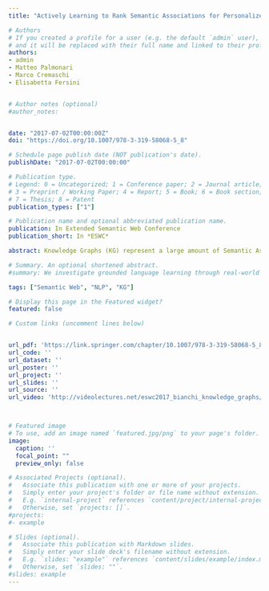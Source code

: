 ```yaml
---
title: "Actively Learning to Rank Semantic Associations for Personalized Contextual Exploration of Knowledge Graphs"

# Authors
# If you created a profile for a user (e.g. the default `admin` user), write the username (folder name) here
# and it will be replaced with their full name and linked to their profile.
authors:
- admin
- Matteo Palmonari
- Marco Cremaschi
- Elisabetta Fersini


# Author notes (optional)
#author_notes:


date: "2017-07-02T00:00:00Z"
doi: "https://doi.org/10.1007/978-3-319-58068-5_8"

# Schedule page publish date (NOT publication's date).
publishDate: "2017-07-02T00:00:00"

# Publication type.
# Legend: 0 = Uncategorized; 1 = Conference paper; 2 = Journal article;
# 3 = Preprint / Working Paper; 4 = Report; 5 = Book; 6 = Book section;
# 7 = Thesis; 8 = Patent
publication_types: ["1"]

# Publication name and optional abbreviated publication name.
publication: In Extended Semantic Web Conference
publication_short: In *ESWC*

abstract: Knowledge Graphs (KG) represent a large amount of Semantic Associations (SAs), i.e., chains of relations that may reveal interesting and unknown connections between different types of entities. Applications for the contextual exploration of KGs help users explore information extracted from a KG, including SAs, while they are reading an input text. Because of the large number of SAs that can be extracted from a text, a first challenge in these applications is to effectively determine which SAs are most interesting to the users, defining a suitable ranking function over SAs. However, since different users may have different interests, an additional challenge is to personalize this ranking function to match individual users’ preferences. In this paper we introduce a novel active learning to rank model to let a user rate small samples of SAs, which are used to iteratively learn a personalized ranking function. Experiments conducted with two data sets show that the approach is able to improve the quality of the ranking function with a limited number of user interactions.

# Summary. An optional shortened abstract.
#summary: We investigate grounded language learning through real-world data, by modelling a teacher-learner dynamics through the natural interactions occurring between users and search engines.

tags: ["Semantic Web", "NLP", "KG"]

# Display this page in the Featured widget?
featured: false

# Custom links (uncomment lines below)


url_pdf: 'https://link.springer.com/chapter/10.1007/978-3-319-58068-5_8'
url_code: ''
url_dataset: ''
url_poster: ''
url_project: ''
url_slides: ''
url_source: ''
url_video: 'http://videolectures.net/eswc2017_bianchi_knowledge_graphs/'



# Featured image
# To use, add an image named `featured.jpg/png` to your page's folder.
image:
  caption: ''
  focal_point: ""
  preview_only: false

# Associated Projects (optional).
#   Associate this publication with one or more of your projects.
#   Simply enter your project's folder or file name without extension.
#   E.g. `internal-project` references `content/project/internal-project/index.md`.
#   Otherwise, set `projects: []`.
#projects:
#- example

# Slides (optional).
#   Associate this publication with Markdown slides.
#   Simply enter your slide deck's filename without extension.
#   E.g. `slides: "example"` references `content/slides/example/index.md`.
#   Otherwise, set `slides: ""`.
#slides: example
---
```

